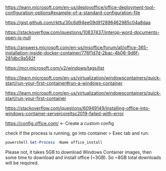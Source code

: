 https://learn.microsoft.com/en-us/deployoffice/office-deployment-tool-configuration-options#example-of-a-standard-configuration-file

https://gist.github.com/rkttu/30c6d94ee09d912896462985c04a8daa

https://stackoverflow.com/questions/10837437/interop-word-documents-open-is-null

https://answers.microsoft.com/en-us/msoffice/forum/all/office-365-installation-inside-docker-container/776f1d7d-2bac-4b06-9d6f-281dbc9a582f

https://mcr.microsoft.com/v2/windows/tags/list

https://learn.microsoft.com/en-us/virtualization/windowscontainers/quick-start/run-your-first-container#run-a-windows-container

https://learn.microsoft.com/en-us/virtualization/windowscontainers/quick-start/run-your-first-container

https://stackoverflow.com/questions/60949149/installing-office-into-windows-container-servercoreltsc2019-failed-with-error

https://config.office.com/ <- Create a custom config

check if the process is running, go into container > Exec tab and run:

```powershell
powershell Get-Process -Name office_install
```

Please not, it takes 5GB to download Windows Container images, then some time to download and install office (~3GB). So ~8GB total downloads will be required.